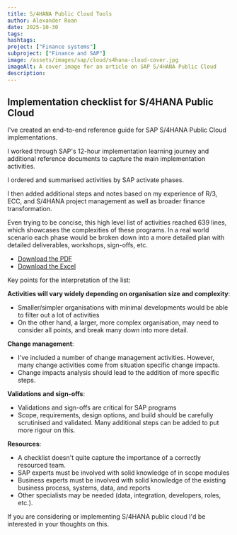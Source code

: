 ```yaml
---
title: S/4HANA Public Cloud Tools
author: Alexander Roan
date: 2025-10-30
tags: 
hashtags:
project: ["Finance systems"]
subproject: ["Finance and SAP"]
image: /assets/images/sap/cloud/s4hana-cloud-cover.jpg
imageAlt: A cover image for an article on SAP S/4HANA Public Cloud
description: 
---
```


## Implementation checklist for S/4HANA Public Cloud

I've created an end-to-end reference guide for SAP S/4HANA Public Cloud implementations.

I worked through SAP's 12-hour implementation learning journey and additional reference documents to capture the main implementation activities.

I ordered and summarised activities by SAP activate phases.

I then added additional steps and notes based on my experience of R/3, ECC, and S/4HANA project management as well as broader finance transformation.

Even trying to be concise, this high level list of activities reached 639 lines, which showcases the complexities of these programs. In a real world scenario each phase would be broken down into a more detailed plan with detailed deliverables, workshops, sign-offs, etc.

- [Download the PDF](/assets/documents/s4hana/imp-s4hana-cld-pub-v1.pdf)
- [Download the Excel](/assets/documents/s4hana/imp-s4hana-cld-pub-v1.xlsx")

Key points for the interpretation of the list:

**Activities will vary widely depending on organisation size and complexity**:

- Smaller/simpler organisations with minimal developments would be able to filter out a lot of activities
- On the other hand, a larger, more complex organisation, may need to consider all points, and break many down into more detail.

**Change management**:

- I've included a number of change management activities. However, many change activities come from situation specific change impacts.
- Change impacts analysis should lead to the addition of more specific steps.

**Validations and sign-offs**:

- Validations and sign-offs are critical for SAP programs
- Scope, requirements, design options, and build should be carefully scrutinised and validated. Many additional steps can be added to put more rigour on this.

**Resources**:

- A checklist doesn't quite capture the importance of a correctly resourced team.
- SAP experts must be involved with solid knowledge of in scope modules
- Business experts must be involved with solid knowledge of the existing business process, systems, data, and reports
- Other specialists may be needed (data, integration, developers, roles, etc.).

If you are considering or implementing S/4HANA public cloud I'd be interested in your thoughts on this.

